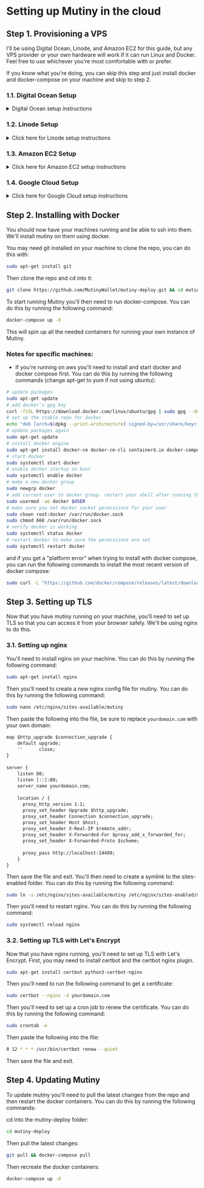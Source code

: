 # Setting up Mutiny in the cloud

## Step 1. Provisioning a VPS

I'll be using Digital Ocean, Linode, and Amazon EC2 for this guide, but any VPS provider or your own hardware will work
if it can run Linux and Docker. Feel free to use whichever you're most comfortable with or prefer.

If you know what you're doing, you can skip this step and just install docker and docker-compose on your machine and
skip to step 2.

### 1.1. Digital Ocean Setup

<details>
<summary>
Digital Ocean setup instructions
</summary>
- Create a new droplet, use the default parameters for a "Regular" CPU option ($12 2GB RAM/1 CPU machine).

<p align="center">
<img src="setup-docs-assets/create_droplet.png" width="500">
</p>

- Default Ubuntu image

<p align="center">
<img src="setup-docs-assets/linux.png" width="500">
</p>

- You can use a less performant machine, however, things like VSS may be less reliable.

<p align="center">
<img src="setup-docs-assets/boxSize.png" width="500">
</p>

- Auth with SSH keys (recommended) or password. Digital Ocean has an excellent guide on how to set up SSH keys if you
  click "New SSH Key" in the "Authentication" section. It also has a great browser based console that you can use to
  access the box directly from the dashboard.

<p align="center">
<img src="setup-docs-assets/ssh.png" width="500">
</p>

- Finalize and create the droplet.

<p align="center">
<img src="setup-docs-assets/finalize.png" width="500">
</p>

- You can SSH into the machine from your terminal by copying the ssh command for key or root user/password. Or just use
  the droplet terminal from the digital ocean console.

<p align="center">
<img src="setup-docs-assets/access.png" width="500">
</p>

<p align="center">
<img src="setup-docs-assets/droplet_console.png" width="500">
</p>

</details>

### 1.2. Linode Setup

<details>
<summary> Click here for Linode setup instructions </summary>

For the Linode Setup we'll use the same $12 2GB/1CPU machine as Digital Ocean. We'll be using Docker, so it recommended
to go to the marketplace and select the "Docker" image. This will make sure your machine has docker and docker-compose
already setup.

<p align="center">
<img src="setup-docs-assets/linode1.png" width="500">
</p>

- Set up the root password (and SSH keys recommended)

<p align="center">
<img src="setup-docs-assets/linode2.png" width="500">
</p>

- Then create the machine.

<p align="center">
<img src="setup-docs-assets/linode3.png" width="500">
</p>

- You can SSH into the machine from your terminal by copying the ssh command for key or root user/password:

<p align="center">
<img src="setup-docs-assets/linode4.png" width="500">
</p>

<p align="center">
<img src="setup-docs-assets/linode5.png" width="500">
</p>

</details>

### 1.3. Amazon EC2 Setup

<details>
<summary> Click here for Amazon EC2 setup instructions </summary>

For the AWS EC2 Setup we'll use the free tier t2.micro machine, which is 1GB RAM/1CPU. This is below the recommended
specs but should be okay.

- Use your ssh keys (you'll have to import them for EC2 in the console beforehand), set a security group, and free tier
  EC2 lets you have up to 30GB of storage.

<p align="center">
<img src="setup-docs-assets/ec2.png" width="500">
</p>

- Then in your EC2 management console select "Connect your instance", adjust the key visibility, and you'll be able to
  ssh into the machine

<p align="center">
<img src="setup-docs-assets/ec2_connect.png" width="500">
</p>

- Then you're good to connect to the machine from a terminal:

<p align="center">
<img src="setup-docs-assets/ec2_ssh.png" width="500">
</p>

</details>

### 1.4. Google Cloud Setup

<details>
<summary> Click here for Google Cloud setup instructions </summary>

For the google cloud machine we'll use something a little bigger because we'll also run the lightning gateway on it.
Google VMs generate new ssh keys for you so make sure you copy those down into your local to ssh into the machine.

<p align="center">
<img src="setup-docs-assets/google.png" width="500">
</p>

- Then google VMs have a nice SSH button in the console that pops open a bash terminal connect to the machine.

<p align="center">
<img src="setup-docs-assets/google_ssh.png" width="500">
</p>

</details>

## Step 2. Installing with Docker

You should now have your machines running and be able to ssh into them. We'll install mutiny on them using docker.

You may need git installed on your machine to clone the repo, you can do this with:

```bash
sudo apt-get install git
```

Then clone the repo and cd into it:

```bash
git clone https://github.com/MutinyWallet/mutiny-deploy.git && cd mutiny-deploy
```

To start running Mutiny you'll then need to run docker-compose. You can do this by running the following command:

```bash
docker-compose up -d
```

This will spin up all the needed containers for running your own instance of Mutiny.

### Notes for specific machines:

- If you're running on aws you'll need to install and start docker and docker compose first. You can do this
  by running the following commands (change apt-get to yum if not using ubuntu):

```bash
# update packages
sudo apt-get update
# add docker's gpg key
curl -fsSL https://download.docker.com/linux/ubuntu/gpg | sudo gpg --dearmor -o /usr/share/keyrings/docker-archive-keyring.gpg
# set up the stable repo for docker
echo "deb [arch=$(dpkg --print-architecture) signed-by=/usr/share/keyrings/docker-archive-keyring.gpg] https://download.docker.com/linux/ubuntu $(lsb_release -cs) stable" | sudo tee /etc/apt/sources.list.d/docker.list > /dev/null
# update packages again
sudo apt-get update
# install docker engine
sudo apt-get install docker-ce docker-ce-cli containerd.io docker-compose
# start docker
sudo systemctl start docker
# enable docker startup on boot
sudo systemctl enable docker
# make a new docker group
sudo newgrp docker
# add current user to docker group. restart your shell after running this.
sudo usermod -aG docker $USER
# make sure you set docker socket permissions for your user
sudo chown root:docker /var/run/docker.sock
sudo chmod 660 /var/run/docker.sock
# verify docker is working
sudo systemctl status docker
# restart docker to make sure the permissions are set
sudo systemctl restart docker
```

and if you get a "platform error" when trying to install with docker compose, you can run the following commands to
install the most recent version of docker compose:

```bash
sudo curl -L "https://github.com/docker/compose/releases/latest/download/docker-compose-$(uname -s)-$(uname -m)" -o /usr/local/bin/docker-compose
```

## Step 3. Setting up TLS

Now that you have mutiny running on your machine, you'll need to set up TLS so that you can access it from your browser
safely. We'll be using nginx to do this.

### 3.1. Setting up nginx

You'll need to install nginx on your machine. You can do this by running the following command:

```bash
sudo apt-get install nginx
```

Then you'll need to create a new nginx config file for mutiny. You can do this by running the following command:

```bash
sudo nano /etc/nginx/sites-available/mutiny
```

Then paste the following into the file, be sure to replace `yourdomain.com` with your own domain:

```nginx
map $http_upgrade $connection_upgrade {
    default upgrade;
    ''      close;
}

server {
    listen 80;
    listen [::]:80;
    server_name yourdomain.com;

    location / {
      proxy_http_version 1.1; 
      proxy_set_header Upgrade $http_upgrade;
      proxy_set_header Connection $connection_upgrade;
      proxy_set_header Host $host;
      proxy_set_header X-Real-IP $remote_addr;
      proxy_set_header X-Forwarded-For $proxy_add_x_forwarded_for;
      proxy_set_header X-Forwarded-Proto $scheme;

      proxy_pass http://localhost:14499;
    }
}
```

Then save the file and exit. You'll then need to create a symlink to the sites-enabled folder. You can do this by
running the following command:

```bash
sudo ln -s /etc/nginx/sites-available/mutiny /etc/nginx/sites-enabled/mutiny
```

Then you'll need to restart nginx. You can do this by running the following command:

```bash
sudo systemctl reload nginx
```

### 3.2. Setting up TLS with Let's Encrypt

Now that you have nginx running, you'll need to set up TLS with Let's Encrypt. First, you may need to install certbot and the certbot nginx plugin.

```bash
sudo apt-get install certbot python3-certbot-nginx
```

Then you'll need to run the following command to get a certificate:

```bash
sudo certbot --nginx -d yourdomain.com
```

Then you'll need to set up a cron job to renew the certificate. You can do this by running the following command:

```bash
sudo crontab -e
```

Then paste the following into the file:

```bash
0 12 * * * /usr/bin/certbot renew --quiet
```

Then save the file and exit.


## Step 4. Updating Mutiny

To update mutiny you'll need to pull the latest changes from the repo and then restart the docker containers. You can
do this by running the following commands:

cd into the mutiny-deploy folder:

```bash
cd mutiny-deploy
```

Then pull the latest changes:

```bash
git pull && docker-compose pull
```

Then recreate the docker containers:

```bash
docker-compose up -d
```
